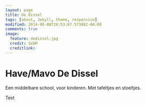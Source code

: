 ```yaml
---
layout: page
title: De Dissel 
tags: [about, Jekyll, theme, responsive]
modified: 2014-08-08T20:53:07.573882-04:00
comments: true
image:
  feature: dedissel.jpg
  credit: SebM
  creditlink: 
---
```

# Have/Mavo De Dissel

Een middelbare school, voor kinderen. Met tafeltjes en stoeltjes.

Test